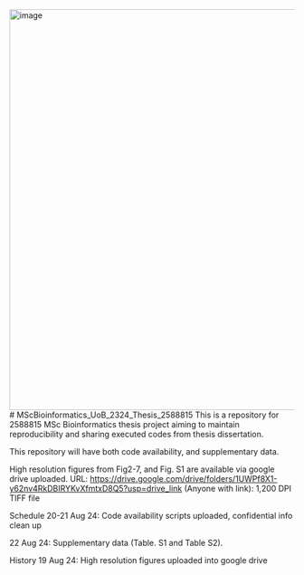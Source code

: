 <img width="708" alt="image" src="https://github.com/user-attachments/assets/fafea4f2-b134-4546-944d-5c899dbc4bdb">
# MScBioinformatics_UoB_2324_Thesis_2588815
This is a repository for 2588815 MSc Bioinformatics thesis project aiming to maintain reproducibility and sharing executed codes from thesis dissertation. 

This repository will have both code availability, and supplementary data. 

High resolution figures from Fig2-7, and Fig. S1 are available via google drive uploaded. 
URL: https://drive.google.com/drive/folders/1UWPf8X1-y62nv4RkDBIRYKvXfmtxD8Q5?usp=drive_link (Anyone with link): 1,200 DPI TIFF file 


Schedule
20-21 Aug 24: Code availability scripts uploaded, confidential info clean up 

22 Aug 24: Supplementary data (Table. S1 and Table S2). 

History
19 Aug 24: High resolution figures uploaded into google drive
